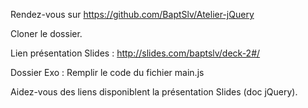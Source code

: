 Rendez-vous sur https://github.com/BaptSlv/Atelier-jQuery

Cloner le dossier.



Lien présentation Slides : http://slides.com/baptslv/deck-2#/

Dossier Exo : Remplir le code du fichier main.js

Aidez-vous des liens disponiblent la présentation Slides (doc jQuery).
